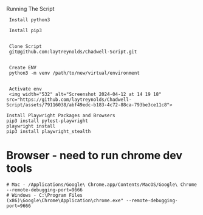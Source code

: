 Running The Script

	 Install python3
	 
	 Install pip3
	 
	 
	 Clone Script
	 git@github.com:laytreynolds/Chadwell-Script.git
	 
	 
	 Create ENV
	 python3 -m venv /path/to/new/virtual/environment
	 
	 
	 Activate env
	 <img width="532" alt="Screenshot 2024-04-12 at 14 19 18" src="https://github.com/laytreynolds/Chadwell-Script/assets/79116038/abf49edc-b183-4c72-88ca-793be3ce11c8">
 
 	Install Playwright Packages and Browsers
 	pip3 install pytest-playwright
 	playwright install
 	pip3 install playwright_stealth

 # Browser - need to run chrome dev tools
 	# Mac - /Applications/Google\ Chrome.app/Contents/MacOS/Google\ Chrome --remote-debugging-port=9666
  	# Windows - C:\Program Files (x86)\Google\Chrome\Application\chrome.exe" --remote-debugging-port=9666



